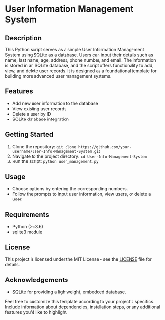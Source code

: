 # User Information Management System

## Description
This Python script serves as a simple User Information Management System using SQLite as a database. Users can input their details such as name, last name, age, address, phone number, and email. The information is stored in an SQLite database, and the script offers functionality to add, view, and delete user records. It is designed as a foundational template for building more advanced user management systems.

## Features
- Add new user information to the database
- View existing user records
- Delete a user by ID
- SQLite database integration

## Getting Started
1. Clone the repository: `git clone https://github.com/your-username/User-Info-Management-System.git`
2. Navigate to the project directory: `cd User-Info-Management-System`
3. Run the script: `python user_management.py`

## Usage
- Choose options by entering the corresponding numbers.
- Follow the prompts to input user information, view users, or delete a user.

## Requirements
- Python (>=3.6)
- sqlite3 module

## License
This project is licensed under the MIT License - see the [LICENSE](LICENSE) file for details.

## Acknowledgements
- [SQLite](https://www.sqlite.org/) for providing a lightweight, embedded database.

Feel free to customize this template according to your project's specifics. Include information about dependencies, installation steps, or any additional features you'd like to highlight.
